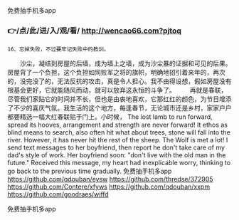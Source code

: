 
免费抽手机多app




### 👉/点/此/进/入/观/看/ http://wencao66.com?pjtoq




	16、忘掉失败，不过要牢记失败中的教训。
　　沙尘，凝结到房屋的后墙，成为墙上之墙，成为沙尘暴的证据和可见的后果。房屋背了一个负担，这个负担如同败军之将的旗帜，明确地招引着来年的，再次的，没完没了的，无法反抗的攻击，真是令人担心。我不由得设想，假如房屋没有根基会更好，它就能随风而动，就可以放弃这永恒的斗争了。
　　再就是春联，尽管我们家贴它的时间并不长，但也是由衷地喜欢，它那红红的颜色，为节日增添了不少的喜庆气氛。我生活的这个地方，每逢春节，无论城市还是乡村，家家户户都要精选一幅大红春联贴于门上。小时候，
The lost lamb to run forward, spread its hooves, arrangement and strength are never forward!
It ethos as blind means to search, also often hit what about trees, stone will fall into the river.
However, it has never hit the rest of the sheep.
The Wolf is met a lot!
I send text messages to her boyfriend, then report he don't take care of my dad's style of work.
Her boyfriend soon: "don't live with the old man in the future."
Received this message, my heart had inexplicable worry, thinking to go back to the previous time gradually.
免费抽手机多app https://github.com/qdouban/eysw
https://github.com/thredse/372905
https://github.com/Contere/xfyws
https://github.com/qdouban/xxpm
https://github.com/goodraes/wiffd





免费抽手机多app
